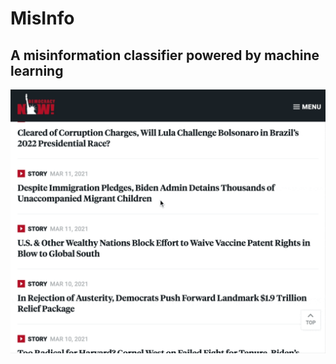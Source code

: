 # MisInfo
## A misinformation classifier powered by machine learning

![demo](MisInfo_loopingImage.gif)

